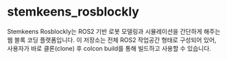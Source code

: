 # stemkeens_rosblockly

Stemkeens Rosblockly는 ROS2 기반 로봇 모델링과 시뮬레이션을 간단하게 해주는 웹 블록 코딩 플랫폼입니다.
이 저장소는 전체 ROS2 작업공간 형태로 구성되어 있어, 사용자가 바로 클론(clone) 후 colcon build를 통해 빌드하고 사용할 수 있습니다.
